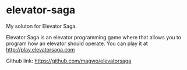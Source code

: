 # elevator-saga
My soluton for Elevator Saga.

Elevator Saga is an elevator programming game where that allows you to program how an elevator should operate. You can play it at http://play.elevatorsaga.com

Github link: https://github.com/magwo/elevatorsaga
